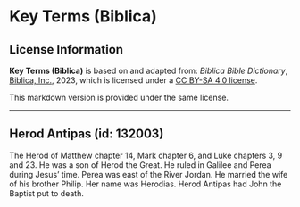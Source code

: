 # Key Terms (Biblica)

## License Information

**Key Terms (Biblica)** is based on and adapted from: _Biblica Bible Dictionary_, [Biblica, Inc.](https://www.biblica.com/), 2023, which is licensed under a [CC BY-SA 4.0 license](https://creativecommons.org/licenses/by-sa/4.0/legalcode.en).

This markdown version is provided under the same license.



--------------------------------

## Herod Antipas (id: 132003)

The Herod of Matthew chapter 14, Mark chapter 6, and Luke chapters 3, 9 and 23\. He was a son of Herod the Great. He ruled in Galilee and Perea during Jesus’ time. Perea was east of the River Jordan. He married the wife of his brother Philip. Her name was Herodias. Herod Antipas had John the Baptist put to death.


